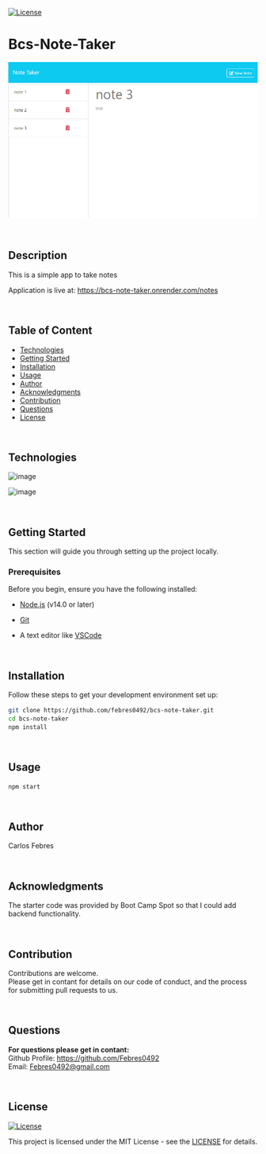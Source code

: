 [![License](https://img.shields.io/badge/License-MIT-green.svg)](https://opensource.org/licenses/MIT)

# Bcs-Note-Taker

![screenshot](screenshot.png)

<br>

## Description

This is a simple app to take notes

Application is live at: https://bcs-note-taker.onrender.com/notes

<br>

## Table of Content
- [Technologies](#technologies)
- [Getting Started](#getting-started)
- [Installation](#installation)
- [Usage](#usage)
- [Author](#author)
- [Acknowledgments](#acknowledgments)
- [Contribution](#contribution)
- [Questions](#questions)
- [License](#license)

<br>

## Technologies

![image](https://img.shields.io/badge/Node_js-darkgreen?style=for-the-badge&logo=nodedotjs&logoColor=white)

![image](https://img.shields.io/badge/Express_js-000000?style=for-the-badge&logo=express&logoColor=white)  

<br>


## Getting Started

This section will guide you through setting up the project locally.

### Prerequisites

Before you begin, ensure you have the following installed:

- [Node.js](https://nodejs.org/) (v14.0 or later)

- [Git](https://git-scm.com/)

- A text editor like [VSCode](https://code.visualstudio.com/)

<br>

## Installation
Follow these steps to get your development environment set up:
```bash
git clone https://github.com/febres0492/bcs-note-taker.git
cd bcs-note-taker
npm install
```

<br>

## Usage
```bash
npm start
```

<br>

## Author
Carlos Febres

<br>

## Acknowledgments
The starter code was provided by Boot Camp Spot so that I could add backend functionality.

<br>

## Contribution
Contributions are welcome.  
Please get in contant for details on our code of conduct, and the process for submitting pull requests to us.

<br>


## Questions
**For questions please get in contant:**  
Github Profile: https://github.com/Febres0492  
Email: Febres0492@gmail.com

<br>


## License

[![License](https://img.shields.io/badge/License-MIT-green.svg)](https://opensource.org/licenses/MIT)

This project is licensed under the MIT License - see the [LICENSE](https://opensource.org/licenses/MIT) for details.